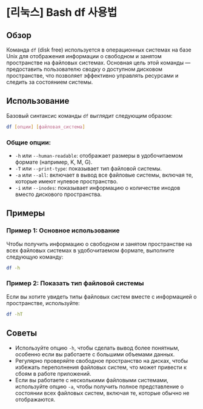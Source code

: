 # [리눅스] Bash df 사용법

## Обзор
Команда `df` (disk free) используется в операционных системах на базе Unix для отображения информации о свободном и занятом пространстве на файловых системах. Основная цель этой команды — предоставить пользователю сводку о доступном дисковом пространстве, что позволяет эффективно управлять ресурсами и следить за состоянием системы.

## Использование
Базовый синтаксис команды `df` выглядит следующим образом:

```bash
df [опции] [файловая_система]
```

### Общие опции:
- `-h` или `--human-readable`: отображает размеры в удобочитаемом формате (например, K, M, G).
- `-T` или `--print-type`: показывает тип файловой системы.
- `-a` или `--all`: включает в вывод все файловые системы, включая те, которые имеют нулевое пространство.
- `-i` или `--inodes`: показывает информацию о количестве инодов вместо дискового пространства.

## Примеры
### Пример 1: Основное использование
Чтобы получить информацию о свободном и занятом пространстве на всех файловых системах в удобочитаемом формате, выполните следующую команду:

```bash
df -h
```

### Пример 2: Показать тип файловой системы
Если вы хотите увидеть типы файловых систем вместе с информацией о пространстве, используйте:

```bash
df -hT
```

## Советы
- Используйте опцию `-h`, чтобы сделать вывод более понятным, особенно если вы работаете с большими объемами данных.
- Регулярно проверяйте свободное пространство на дисках, чтобы избежать переполнения файловых систем, что может привести к сбоям в работе приложений.
- Если вы работаете с несколькими файловыми системами, используйте опцию `-a`, чтобы получить полное представление о состоянии всех файловых систем, включая те, которые обычно не отображаются.